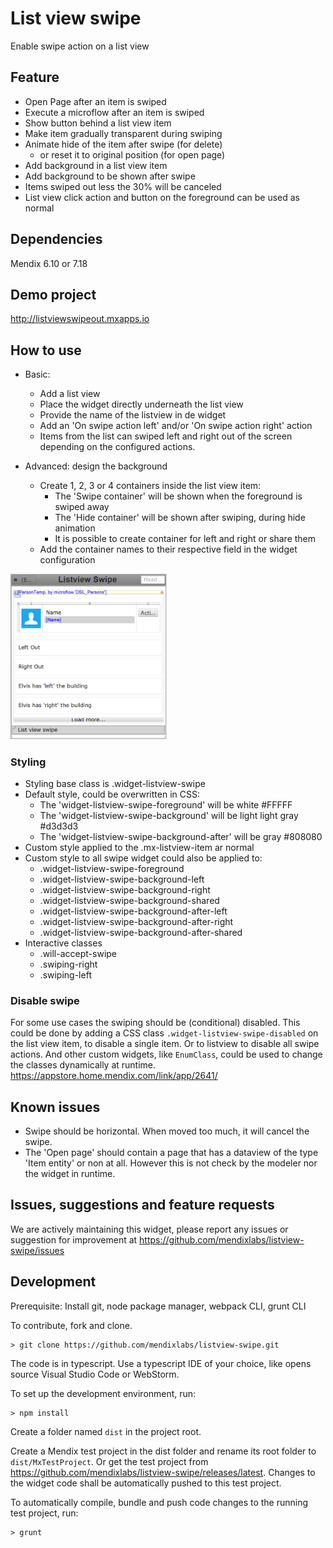 # List view swipe
Enable swipe action on a list view

## Feature
 - Open Page after an item is swiped
 - Execute a microflow after an item is swiped
 - Show button behind a list view item
 - Make item gradually transparent during swiping
 - Animate hide of the item after swipe (for delete)
   - or reset it to original position (for open page)
 - Add background in a list view item
 - Add background to be shown after swipe
 - Items swiped out less the 30% will be canceled
 - List view click action and button on the foreground can be used as normal

## Dependencies
Mendix 6.10 or 7.18

## Demo project
http://listviewswipeout.mxapps.io

## How to use
 - Basic:
   - Add a list view
   - Place the widget directly underneath the list view
   - Provide the name of the listview in de widget
   - Add an 'On swipe action left' and/or 'On swipe action right' action
   - Items from the list can swiped left and right out of the screen depending on the configured actions.

 - Advanced: design the background
   - Create 1, 2, 3 or 4 containers inside the list view item:
     - The 'Swipe container' will be shown when the foreground is swiped away
     - The 'Hide container' will be shown after swiping, during hide animation
     - It is possible to create container for left and right or share them
   - Add the container names to their respective field in the widget configuration

<img src="/assets/ListViewSwipeAdvanced.png" width="250">

### Styling
 - Styling base class is .widget-listview-swipe
 - Default style, could be overwritten in CSS:
    - The 'widget-listview-swipe-foreground' will be white #FFFFF
    - The 'widget-listview-swipe-background' will be light light gray #d3d3d3
    - The 'widget-listview-swipe-background-after' will be gray #808080
  - Custom style applied to the .mx-listview-item ar normal
  - Custom style to all swipe widget could also be applied to:
    - .widget-listview-swipe-foreground
    - .widget-listview-swipe-background-left
    - .widget-listview-swipe-background-right
    - .widget-listview-swipe-background-shared
    - .widget-listview-swipe-background-after-left
    - .widget-listview-swipe-background-after-right
    - .widget-listview-swipe-background-after-shared
  - Interactive classes
    - .will-accept-swipe
    - .swiping-right
    - .swiping-left

### Disable swipe
For some use cases the swiping should be (conditional) disabled. This could be done by adding a CSS class `.widget-listview-swipe-disabled` on the list view item, to disable a single item. Or to listview to disable all swipe actions.
And other custom widgets, like `EnumClass`, could be used to change the classes dynamically at runtime. https://appstore.home.mendix.com/link/app/2641/


## Known issues
 - Swipe should be horizontal. When moved too much, it will cancel the swipe.
 - The 'Open page' should contain a page that has a dataview of the type 'Item entity' or non at all. However this is not check by the modeler nor the widget in runtime.

## Issues, suggestions and feature requests
We are actively maintaining this widget, please report any issues or suggestion for improvement at https://github.com/mendixlabs/listview-swipe/issues

## Development
Prerequisite: Install git, node package manager, webpack CLI, grunt CLI

To contribute, fork and clone.

    > git clone https://github.com/mendixlabs/listview-swipe.git

The code is in typescript. Use a typescript IDE of your choice, like opens source Visual Studio Code or WebStorm.

To set up the development environment, run:

    > npm install

Create a folder named `dist` in the project root. 

Create a Mendix test project in the dist folder and rename its root folder to `dist/MxTestProject`. Or get the test project from https://github.com/mendixlabs/listview-swipe/releases/latest. Changes to the widget code shall be automatically pushed to this test project.

To automatically compile, bundle and push code changes to the running test project, run:

    > grunt
